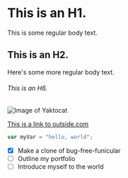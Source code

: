 # This is an H1.
This is some regular body text.
## This is an H2.
Here's some more regular body text.
###### This is an H6.

![Image of Yaktocat](https://img.mlbstatic.com/mlb-images/image/upload/t_2x1/t_w1536/mlb/kfjdw9jtdqddwnyimoph.jpg)

[This is a link to outside.com](https://www.outside.com)

``` javascript
var myVar = "hello, world";
```
- [x] Make a clone of bug-free-funicular
- [ ] Outline my portfolio
- [ ] Introduce myself to the world

